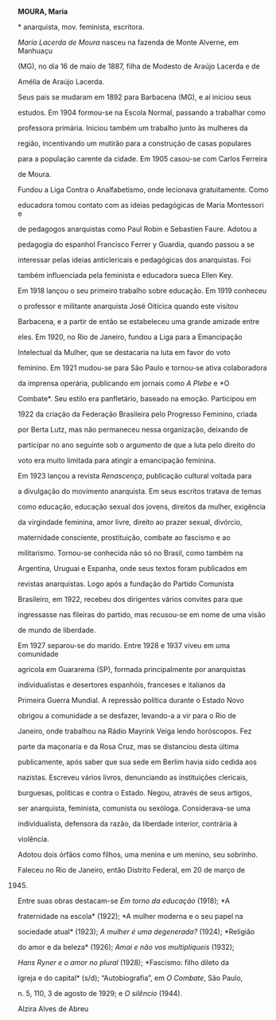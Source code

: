 **MOURA, Maria**



\* anarquista, mov. feminista, escritora.



*Maria Lacerda de Moura* nasceu na fazenda de Monte Alverne, em Manhuaçu

(MG), no dia 16 de maio de 1887, filha de Modesto de Araújo Lacerda e de

Amélia de Araújo Lacerda.



Seus pais se mudaram em 1892 para Barbacena (MG), e aí iniciou seus

estudos. Em 1904 formou-se na Escola Normal, passando a trabalhar como

professora primária. Iniciou também um trabalho junto às mulheres da

região, incentivando um mutirão para a construção de casas populares

para a população carente da cidade. Em 1905 casou-se com Carlos Ferreira

de Moura.



Fundou a Liga Contra o Analfabetismo, onde lecionava gratuitamente. Como

educadora tomou contato com as ideias pedagógicas de Maria Montessori e

de pedagogos anarquistas como Paul Robin e Sebastien Faure. Adotou a

pedagogia do espanhol Francisco Ferrer y Guardia, quando passou a se

interessar pelas ideias anticlericais e pedagógicas dos anarquistas. Foi

também influenciada pela feminista e educadora sueca Ellen Key.



Em 1918 lançou o seu primeiro trabalho sobre educação. Em 1919 conheceu

o professor e militante anarquista José Oiticica quando este visitou

Barbacena, e a partir de então se estabeleceu uma grande amizade entre

eles. Em 1920, no Rio de Janeiro, fundou a Liga para a Emancipação

Intelectual da Mulher, que se destacaria na luta em favor do voto

feminino. Em 1921 mudou-se para São Paulo e tornou-se ativa colaboradora

da imprensa operária, publicando em jornais como *A Plebe* e *O

Combate*. Seu estilo era panfletário, baseado na emoção. Participou em

1922 da criação da Federação Brasileira pelo Progresso Feminino, criada

por Berta Lutz, mas não permaneceu nessa organização, deixando de

participar no ano seguinte sob o argumento de que a luta pelo direito do

voto era muito limitada para atingir a emancipação feminina.



Em 1923 lançou a revista *Renascença*, publicação cultural voltada para

a divulgação do movimento anarquista. Em seus escritos tratava de temas

como educação, educação sexual dos jovens, direitos da mulher, exigência

da virgindade feminina, amor livre, direito ao prazer sexual, divórcio,

maternidade consciente, prostituição, combate ao fascismo e ao

militarismo. Tornou-se conhecida não só no Brasil, como também na

Argentina, Uruguai e Espanha, onde seus textos foram publicados em

revistas anarquistas. Logo após a fundação do Partido Comunista

Brasileiro, em 1922, recebeu dos dirigentes vários convites para que

ingressasse nas fileiras do partido, mas recusou-se em nome de uma visão

de mundo de liberdade.



Em 1927 separou-se do marido. Entre 1928 e 1937 viveu em uma comunidade

agrícola em Guararema (SP), formada principalmente por anarquistas

individualistas e desertores espanhóis, franceses e italianos da

Primeira Guerra Mundial. A repressão política durante o Estado Novo

obrigou a comunidade a se desfazer, levando-a a vir para o Rio de

Janeiro, onde trabalhou na Rádio Mayrink Veiga lendo horóscopos. Fez

parte da maçonaria e da Rosa Cruz, mas se distanciou desta última

publicamente, após saber que sua sede em Berlim havia sido cedida aos

nazistas. Escreveu vários livros, denunciando as instituições clericais,

burguesas, políticas e contra o Estado. Negou, através de seus artigos,

ser anarquista, feminista, comunista ou sexóloga. Considerava-se uma

individualista, defensora da razão, da liberdade interior, contrária à

violência.



Adotou dois órfãos como filhos, uma menina e um menino, seu sobrinho.



Faleceu no Rio de Janeiro, então Distrito Federal, em 20 de março de

1945.



Entre suas obras destacam-se *Em torno da educação* (1918); *A

fraternidade na escola* (1922); *A mulher moderna e o seu papel na

sociedade atual* (1923); *A mulher é uma degenerada?* (1924); *Religião

do amor e da beleza* (1926); *Amai e não vos multipliqueis* (1932);

*Hans Ryner e o amor no plural* (1928); *Fascismo: filho dileto da

Igreja e do capital* (s/d); “Autobiografia”, em *O Combate*, São Paulo,

n. 5, 110, 3 de agosto de 1929; e *O silêncio* (1944).



Alzira Alves de Abreu



